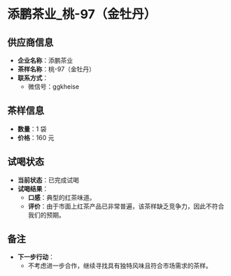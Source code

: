 # 添鹏茶业_桃-97（金牡丹）

## 供应商信息
- **企业名称**：添鹏茶业
- **茶样名称**：桃-97（金牡丹）
- **联系方式**：
  - 微信号：ggkheise

## 茶样信息
- **数量**：1 袋
- **价格**：160 元

## 试喝状态
- **当前状态**：已完成试喝
- **试喝结果**：
  - **口感**：典型的红茶味道。
  - **评价**：由于市面上红茶产品已非常普遍，该茶样缺乏竞争力，因此不符合我们的预期。

## 备注
- **下一步行动**：
  - 不考虑进一步合作，继续寻找具有独特风味且符合市场需求的茶样。